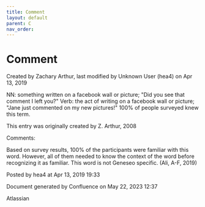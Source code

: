 ```yaml
---
title: Comment
layout: default
parent: C
nav_order:
---
```


# Comment

Created by  Zachary Arthur, last modified by  Unknown User (hea4) on Apr 13, 2019

NN: something written on a facebook wall or picture; &quot;Did you see that comment I left you?&quot; Verb: the act of writing on a facebook wall or picture; &quot;Jane just commented on my new pictures!&quot; 100% of people surveyed knew this term.

This entry was originally created by Z. Arthur, 2008

Comments:

Based on survey results, 100% of the participants were familiar with this word. However, all of them needed to know the context of the word before recognizing it as familiar. This word is not Geneseo specific. (Ali, A-F, 2019)

Posted by hea4 at Apr 13, 2019 19:33

Document generated by Confluence on May 22, 2023 12:37

Atlassian
